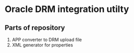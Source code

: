 # Oracle DRM integration utilty

## Parts of repository

1. APP converter to DRM upload file
2. XML generator for properties

